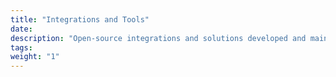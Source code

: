 ```yaml
---
title: "Integrations and Tools"
date:
description: "Open-source integrations and solutions developed and maintained by OpenNebula Systems"
tags:
weight: "1"
---
```

